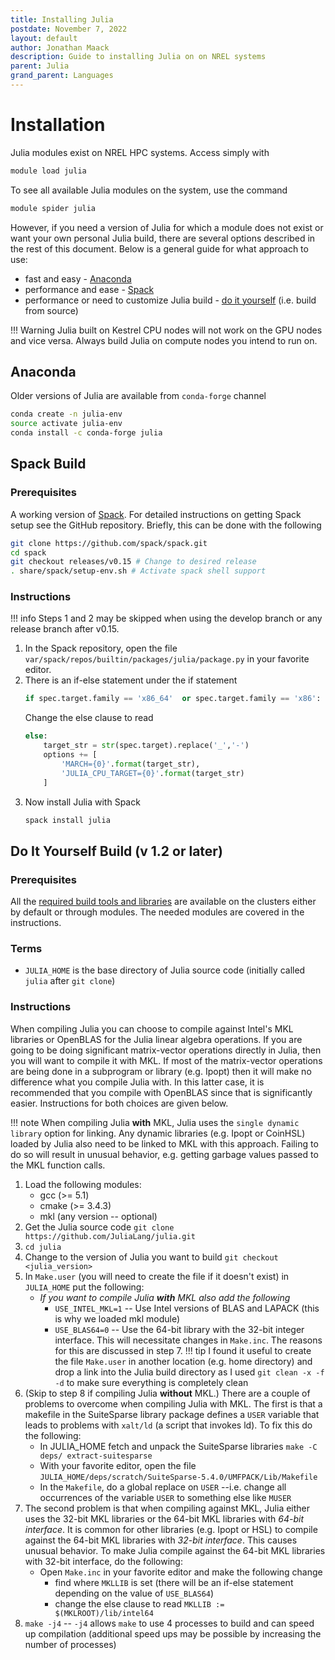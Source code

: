 ```yaml
---
title: Installing Julia
postdate: November 7, 2022
layout: default
author: Jonathan Maack
description: Guide to installing Julia on on NREL systems
parent: Julia
grand_parent: Languages
---
```


# Installation

Julia modules exist on NREL HPC systems. Access simply with

```bash
module load julia
```

To see all available Julia modules on the system, use the command

```bash
module spider julia
```

However, if you need a version of Julia for which a module does not exist or want your own personal Julia build, there are several options described in the rest of this document. Below is a general guide for what approach to use:

* fast and easy - [Anaconda](#anaconda)
* performance and ease - [Spack](#spack-build)
* performance or need to customize Julia build - [do it yourself](#do-it-yourself-build-v-12-or-later) (i.e. build from source)

!!! Warning
    Julia built on Kestrel CPU nodes will not work on the GPU nodes and vice versa. Always build Julia on compute nodes you intend to run on.

## Anaconda

Older versions of Julia are available from `conda-forge` channel

```bash
conda create -n julia-env
source activate julia-env
conda install -c conda-forge julia
```

## Spack Build

### Prerequisites

A working version of [Spack](../../Build_Tools/spack.md). For detailed instructions on getting Spack setup see the GitHub repository. Briefly, this can be done with the following

```bash
git clone https://github.com/spack/spack.git
cd spack
git checkout releases/v0.15 # Change to desired release
. share/spack/setup-env.sh # Activate spack shell support
```

### Instructions

!!! info 
    Steps 1 and 2 may be skipped when using the develop branch or any release branch after v0.15.

1. In the Spack repository, open the file `var/spack/repos/builtin/packages/julia/package.py` in your favorite editor.
2. There is an if-else statement under the if statement
    ```python
    if spec.target.family == 'x86_64'  or spec.target.family == 'x86':
    ```
    Change the else clause to read
    ```python
    else:
        target_str = str(spec.target).replace('_','-')
        options += [
            'MARCH={0}'.format(target_str),
            'JULIA_CPU_TARGET={0}'.format(target_str)
        ]
    ```
3. Now install Julia with Spack
    ```bash
    spack install julia
    ```

## Do It Yourself Build (v 1.2 or later)

### Prerequisites

All the [required build tools and libraries](https://docs.julialang.org/en/v1/devdocs/build/build/#Required-Build-Tools-and-External-Libraries) are available on the clusters either by default or through modules.  The needed modules are covered in the instructions.

### Terms
* `JULIA_HOME` is the base directory of Julia source code (initially called `julia` after `git clone`)

### Instructions
When compiling Julia you can choose to compile against Intel's MKL libraries or OpenBLAS for the Julia linear algebra operations. If you are going to be doing significant matrix-vector operations directly in Julia, then you will want to compile it with MKL. If most of the matrix-vector operations are being done in a subprogram or library (e.g. Ipopt) then it will make no difference what you compile Julia with.  In this latter case, it is recommended that you compile with OpenBLAS since that is significantly easier. Instructions for both choices are given below.

!!! note
    When compiling Julia **with** MKL, Julia uses the `single dynamic library` option for linking.  Any dynamic libraries (e.g. Ipopt or CoinHSL) loaded by Julia also need to be linked to MKL with this approach. Failing to do so will result in unusual behavior, e.g. getting garbage values passed to the MKL function calls.


1. Load the following modules:
    * gcc (>= 5.1)
    * cmake (>= 3.4.3)
    * mkl (any version -- optional)
2. Get the Julia source code 
`git clone https://github.com/JuliaLang/julia.git`
3. `cd julia`
4. Change to the version of Julia you want to build `git checkout <julia_version>`
5. In `Make.user` (you will need to create the file if it doesn't exist) in `JULIA_HOME` put the following:
    * *If you want to compile Julia **with** MKL also add the following*
        * `USE_INTEL_MKL=1` -- Use Intel versions of BLAS and LAPACK (this is why we loaded mkl module)
        * `USE_BLAS64=0` -- Use the 64-bit library with the 32-bit integer interface. This will necessitate changes in `Make.inc`. The reasons for this are discussed in step 7.
    !!! tip
         I found it useful to create the file `Make.user` in another location (e.g. home directory) and drop a link into the Julia build directory as I used `git clean -x -f -d` to make sure everything is completely clean
6. (Skip to step 8 if compiling Julia **without** MKL.) There are a couple of problems to overcome when compiling Julia with MKL.  The first is that a makefile in the SuiteSparse library package defines a `USER` variable that leads to problems with `xalt/ld` (a script that invokes ld).  To fix this do the following:
    * In JULIA_HOME fetch and unpack the SuiteSparse libraries
`make -C deps/ extract-suitesparse`
    * With your favorite editor, open the file
`JULIA_HOME/deps/scratch/SuiteSparse-5.4.0/UMFPACK/Lib/Makefile`
    * In the `Makefile`, do a global replace on `USER` --i.e. change all occurrences of the variable `USER` to something else like  `MUSER`
7. The second problem is that when compiling against MKL, Julia either uses the 32-bit MKL libraries or the 64-bit MKL libraries with *64-bit interface*.  It is common for other libraries (e.g. Ipopt or HSL) to compile against the 64-bit MKL libraries with *32-bit interface*.  This causes unusual behavior.  To make Julia compile against the 64-bit MKL libraries with 32-bit interface, do the following:
    * Open `Make.inc` in your favorite editor and make the following change
        * find where `MKLLIB` is set (there will be an if-else statement depending on the value of `USE_BLAS64`)
        * change the else clause to read `MKLLIB := $(MKLROOT)/lib/intel64`
8. `make -j4` -- `-j4` allows `make` to use 4 processes to build and can speed up compilation (additional speed ups may be possible by increasing the number of processes)